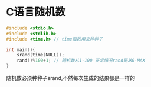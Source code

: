 # C语言随机数

```c
#include <stdio.h>
#include <stdlib.h>
#include <time.h> // time函数用来种种子

int main(){
    srand(time(NULL));
    rand()%100+1; // 随机数从1-100 正常情况rand是从0-MAX
}

```


随机数必须种种子srand,不然每次生成的结果都是一样的